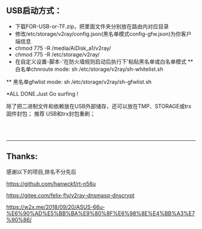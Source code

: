 ## USB启动方式：
* 下载FOR-USB-or-TF.zip，把里面文件夹分别放在路由内对应目录
* 修改/etc/storage/v2ray/config.json(黑名单模式config-gfw.json)为你客户端信息
* chmod 775 -R /media/AiDisk_a1/v2ray/
* chmod 775 -R /etc/storage/v2ray/
* 在自定义设置-脚本-'在防火墙规则启动后执行下'粘贴黑名单或白名单模式
** 白名单chnroute mode:
sh /etc/storage/v2ray/sh-whitelist.sh

** 黑名单gfwlist mode:
sh /etc/storage/v2ray/sh-gfwlist.sh

*ALL DONE.Just Go surfing !

除了把二进制文件和依赖放在USB外部储存，还可以放在TMP、STORAGE或trx固件封包；
推荐 USB和trx封包重刷； 

 <br>
  
 <br>
 
-------------
## Thanks:
感谢以下的项目,排名不分先后

https://github.com/hanwckf/rt-n56u

https://gitee.com/felix-fly/v2ray-dnsmasq-dnscrypt

https://w2x.me/2018/09/20/ASUS-66u-%E6%90%AD%E5%BB%BA%E9%80%8F%E6%98%8E%E4%BB%A3%E7%90%86/
